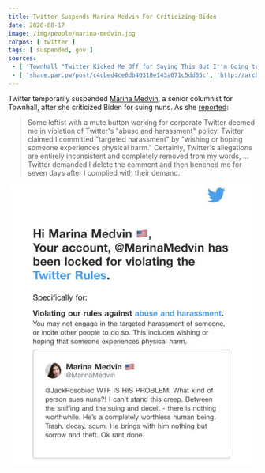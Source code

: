 ```yaml
---
title: Twitter Suspends Marina Medvin For Criticizing Biden
date: 2020-08-17
image: /img/people/marina-medvin.jpg
corpos: [ twitter ]
tags: [ suspended, gov ]
sources:
 - [ 'Townhall "Twitter Kicked Me Off for Saying This But I''m Going to Double Down" by Marina Medvin (19 Aug 2020)', 'https://archive.is/7X2U5' ]
 - [ 'share.par.pw/post/c4cbed4ce6db40318e143a071c5dd55c', 'http://archive.is/h34pF' ]
---
```


Twitter temporarily suspended [Marina Medvin](https://www.medvin.me/), a senior
columnist for Townhall, after she criticized Biden for suing nuns. As she
[reported](https://archive.is/7X2U5#selection-1203.51-1203.597):
> Some leftist with a mute button working for corporate Twitter deemed me in
> violation of Twitter's "abuse and harassment" policy. Twitter claimed I
> committed "targeted harassment" by "wishing or hoping someone experiences
> physical harm." Certainly, Twitter's allegations are entirely inconsistent
> and completely removed from my words, ... Twitter demanded I delete the
> comment and then benched me for seven days after I complied with their
> demand. 

![](notice.jpg)
